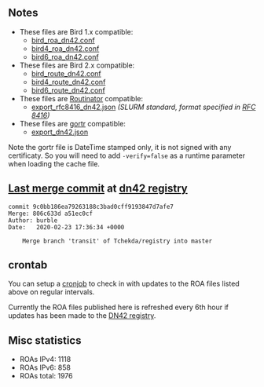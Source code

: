 ## Notes

- These files are Bird 1.x compatible:
  - [bird_roa_dn42.conf](bird_roa_dn42.conf)
  - [bird4_roa_dn42.conf](bird4_roa_dn42.conf)
  - [bird6_roa_dn42.conf](bird6_roa_dn42.conf)
- These files are Bird 2.x compatible:
  - [bird_route_dn42.conf](bird_route_dn42.conf)
  - [bird4_route_dn42.conf](bird4_route_dn42.conf)
  - [bird6_route_dn42.conf](bird6_route_dn42.conf)
- These files are [Routinator][2] compatible:
  - [export_rfc8416_dn42.json](export_rfc8416_dn42.json) _(SLURM standard, format specified in [RFC 8416][4])_
- These files are [gortr][3] compatible:
  - [export_dn42.json](export_dn42.json)

Note the gortr file is DateTime stamped only, it is not signed with any certificaty. So you will need to add
`-verify=false` as a runtime parameter when loading the cache file.

## [Last merge commit][0] at [dn42 registry][1]

```
commit 9c0bb186ea79263188c3bad0cff9193847d7afe7
Merge: 806c633d a51ec0cf
Author: burble
Date:   2020-02-23 17:36:34 +0000

    Merge branch 'transit' of Tchekda/registry into master
```

## crontab

You can setup a [cronjob][5] to check in with updates to the ROA files listed
above on regular intervals.

Currently the ROA files published here is refreshed every 6th hour if
updates has been made to the [DN42 registry][1].

## Misc statistics

- ROAs IPv4:  1118
- ROAs IPv6:  858
- ROAs total: 1976

[0]: https://git.dn42.us/dn42/registry/commit/9c0bb186ea79263188c3bad0cff9193847d7afe7
[1]: https://git.dn42.us/dn42/registry
[2]: https://github.com/NLnetLabs/routinator
[3]: https://github.com/cloudflare/gortr
[4]: https://tools.ietf.org/html/rfc8416
[5]: doc/crontab.md

